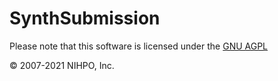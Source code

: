 # SynthSubmission




Please note that this software is licensed under the [GNU AGPL](https://www.gnu.org/licenses/why-affero-gpl.html)

:copyright: 2007-2021 NIHPO, Inc.